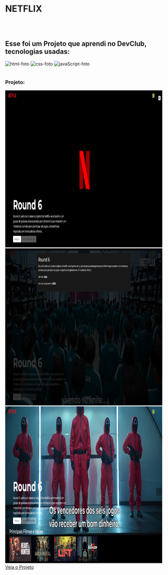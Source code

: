 <h1>NETFLIX</h1>
<br>
<br>
<h2>Esse foi um Projeto que aprendi no DevClub, tecnologias usadas:</h2>
<img src="https://img.shields.io/badge/HTML-239120?style=for-the-badge&logo=html5&logoColor=white" alt="html-foto" />
<img src="https://img.shields.io/badge/CSS3-1572B6?style=for-the-badge&logo=css3&logoColor=white" alt="css-foto" />
<img src="https://img.shields.io/badge/JavaScript-F7DF1E?style=for-the-badge&logo=javascript&logoColor=black" alt="javaScript-foto" />
<br>
<br>
<h3>Projeto:</h3>
<img height="500px"; src="https://github.com/GabrielSNasc/NETFLIX/blob/main/img/Projeto%20NETFLIX%201.png?raw=true" alt="foto-do-projeto" />
<img height="500px"; src="https://github.com/GabrielSNasc/NETFLIX/blob/main/img/Projeto%20NETFLIX%20%20+info%202.png?raw=true" alt="foto-mais-informações" />
<img height="500px"; src="https://github.com/GabrielSNasc/NETFLIX/blob/main/img/Projeto%20NETFLIX%20prin%20filme%20e%20series%203.png?raw=true" alt="foto-principais-filmes-e-séries" />
<br>
<a href="https://gabrielsnasc.github.io/NETFLIX/">Veja o Projeto</a>
